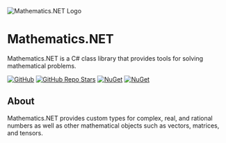 <div id="interactive-card">
    <div id="overlay"></div>
    <div class="flare" id="circle-one"></div>
    <div class="flare" id="circle-two"></div>
    <div class="flare" id="circle-three"></div>
    <img src="https://raw.githubusercontent.com/HamletTanyavong/Mathematics.NET/gh-pages/images/logo/mathematics.net.png" alt="Mathematics.NET Logo">
    <h1>Mathematics.NET</h1>
    <p>Mathematics.NET is a C# class library that provides tools for solving mathematical problems.</p>
</div>

[![GitHub](https://img.shields.io/github/license/HamletTanyavong/Mathematics.NET?style=flat-square&logo=github&labelColor=87cefa&color=ffd700)](https://github.com/HamletTanyavong/Mathematics.NET)
[![GitHub Repo Stars](https://img.shields.io/github/stars/HamletTanyavong/Mathematics.NET?color=87cefa&style=flat-square&logo=github)](https://github.com/HamletTanyavong/Mathematics.NET/stargazers)
[![NuGet](https://img.shields.io/nuget/v/Physics.NET.Mathematics?style=flat-square&logo=nuget)](https://www.nuget.org/packages/Physics.NET.Mathematics)
[![NuGet](https://img.shields.io/nuget/dt/Physics.NET.Mathematics?style=flat-square&logo=nuget)](https://www.nuget.org/packages/Physics.NET.Mathematics)

## About

Mathematics.NET provides custom types for complex, real, and rational numbers as well as other mathematical objects such as vectors, matrices, and tensors.
